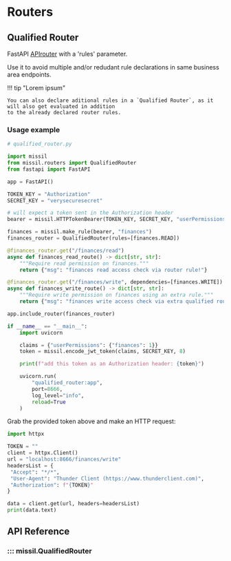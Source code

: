 # Routers

## Qualified Router

FastAPI [APIrouter](https://fastapi.tiangolo.com/reference/apirouter/) with a 'rules' parameter.

Use it to avoid multiple and/or redudant rule declarations in same business area endpoints.

!!! tip "Lorem ipsum"

    You can also declare aditional rules in a `Qualified Router`, as it will also get evaluated in addition
    to the already declared router rules.
    
### Usage example

```python
# qualified_router.py

import missil
from missil.routers import QualifiedRouter
from fastapi import FastAPI

app = FastAPI()

TOKEN_KEY = "Authorization"
SECRET_KEY = "verysecuresecret"

# will expect a token sent in the Authorization header 
bearer = missil.HTTPTokenBearer(TOKEN_KEY, SECRET_KEY, "userPermissions")

finances = missil.make_rule(bearer, "finances")
finances_router = QualifiedRouter(rules=[finances.READ])

@finances_router.get("/finances/read")
async def finances_read_route() -> dict[str, str]:
    """Require read permission on finances."""
    return {"msg": "finances read access check via router rule!"}

@finances_router.get("/finances/write", dependencies=[finances.WRITE])
async def finances_write_route() -> dict[str, str]:
    """Require write permission on finances using an extra rule."""
    return {"msg": "finances write access check via extra qualified router rule!"}

app.include_router(finances_router)

if __name__ == "__main__":
    import uvicorn

    claims = {"userPermissions": {"finances": 1}}
    token = missil.encode_jwt_token(claims, SECRET_KEY, 8)

    print(f"add this token as an Authorization header: {token}")

    uvicorn.run(
        "qualified_router:app",
        port=8666,
        log_level="info",
        reload=True
    )
```

Grab the provided token above and make an HTTP request:

```python
import httpx

TOKEN = ""
client = httpx.Client()
url = "localhost:8666/finances/write"
headersList = {
 "Accept": "*/*",
 "User-Agent": "Thunder Client (https://www.thunderclient.com)",
 "Authorization": f"{TOKEN}" 
}

data = client.get(url, headers=headersList)
print(data.text)
```


## API Reference

### ::: missil.QualifiedRouter

